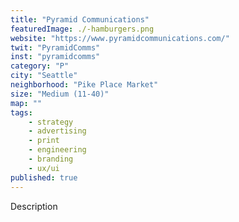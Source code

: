 ```yaml
---
title: "Pyramid Communications"
featuredImage: ./-hamburgers.png
website: "https://www.pyramidcommunications.com/"
twit: "PyramidComms"
inst: "pyramidcomms"
category: "P"
city: "Seattle"
neighborhood: "Pike Place Market"
size: "Medium (11-40)"
map: ""
tags:
    - strategy
    - advertising
    - print
    - engineering
    - branding
    - ux/ui
published: true
---
```


Description
